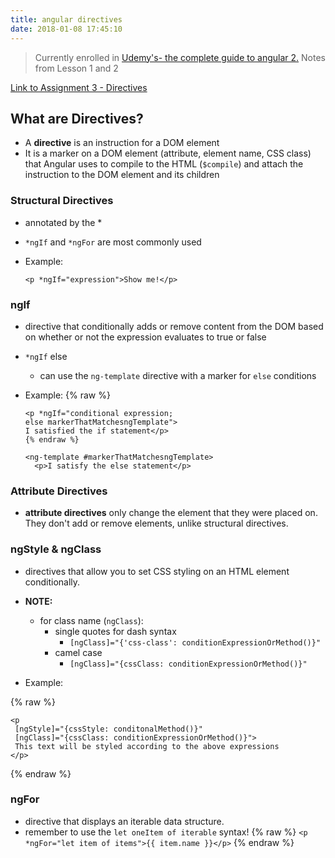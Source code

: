 ```yaml
---
title: angular directives
date: 2018-01-08 17:45:10
---
```


> Currently enrolled in <a href="https://www.udemy.com/the-complete-guide-to-angular-2" target="_blank">Udemy's- the complete guide to angular 2.</a> Notes from Lesson 1 and 2

<a href="https://github.com/lovelejess/angular-udemy/tree/master/basics-assignment-3-start" target="_blank">Link to Assignment 3 - Directives</a>

## What are Directives?

- A **directive** is an instruction for a DOM element
- It is a marker on a DOM element (attribute, element name, CSS class) that Angular uses to compile to the HTML (`$compile`) and attach the instruction to the DOM element and its children


### Structural Directives

- annotated by the *
- `*ngIf` and `*ngFor` are most commonly used

- Example:

  `<p *ngIf="expression">Show me!</p>`

### ngIf 

- directive that conditionally adds or remove content from the DOM based on whether or not the expression evaluates to true or false

- `*ngIf` else
    -  can use the `ng-template` directive with a marker for `else` conditions

- Example:
 {% raw %}
  ```
  <p *ngIf="conditional expression; 
  else markerThatMatchesngTemplate">
  I satisfied the if statement</p>
  {% endraw %}

  <ng-template #markerThatMatchesngTemplate>
    <p>I satisfy the else statement</p>
  ```

### Attribute Directives

- **attribute directives** only change the element that they were placed on. They don't add or remove elements, unlike structural directives.


### ngStyle & ngClass

- directives that allow you to set CSS styling on an HTML element conditionally.
- **NOTE:** 
  - for class name (`ngClass`):
    - single quotes for dash syntax
      - `[ngClass]="{'css-class': conditionExpressionOrMethod()}"`
    - camel case
      - `[ngClass]="{cssClass: conditionExpressionOrMethod()}"`

- Example: 

 {% raw %}
  ```
  <p 
   [ngStyle]="{cssStyle: conditonalMethod()}"
   [ngClass]="{cssClass: conditionExpressionOrMethod()}"> 
   This text will be styled according to the above expressions
  </p>
  ```
  {% endraw %}

### ngFor

- directive that displays an iterable data structure.
- remember to use the `let oneItem of iterable` syntax!
 {% raw %}
`<p *ngFor="let item of items">{{ item.name }}</p>`
 {% endraw %}